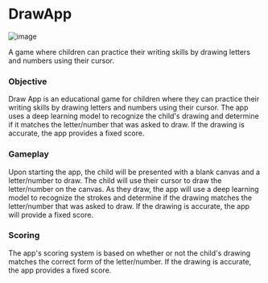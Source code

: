 # DrawApp

![image](https://user-images.githubusercontent.com/34581618/232579861-df8fc733-07fa-4f8d-822d-5cac7f134c08.png)

A game where children can practice their writing skills by drawing letters and numbers using their cursor.

### Objective
Draw App is an educational game for children where they can practice their writing skills by drawing letters and numbers using their cursor. The app uses a deep learning model to recognize the child's drawing and determine if it matches the letter/number that was asked to draw. If the drawing is accurate, the app provides a fixed score.

### Gameplay
Upon starting the app, the child will be presented with a blank canvas and a letter/number to draw. The child will use their cursor to draw the letter/number on the canvas. As they draw, the app will use a deep learning model to recognize the strokes and determine if the drawing matches the letter/number that was asked to draw. If the drawing is accurate, the app will provide a fixed score.

### Scoring
The app's scoring system is based on whether or not the child's drawing matches the correct form of the letter/number. If the drawing is accurate, the app provides a fixed score.
